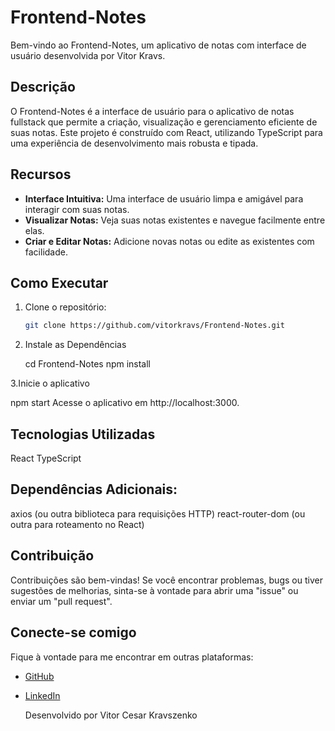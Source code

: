 # Frontend-Notes

Bem-vindo ao Frontend-Notes, um aplicativo de notas com interface de usuário desenvolvida por Vitor Kravs.

## Descrição

O Frontend-Notes é a interface de usuário para o aplicativo de notas fullstack que permite a criação, visualização e gerenciamento eficiente de suas notas. Este projeto é construído com React, utilizando TypeScript para uma experiência de desenvolvimento mais robusta e tipada.

## Recursos

- **Interface Intuitiva:** Uma interface de usuário limpa e amigável para interagir com suas notas.
- **Visualizar Notas:** Veja suas notas existentes e navegue facilmente entre elas.
- **Criar e Editar Notas:** Adicione novas notas ou edite as existentes com facilidade.

## Como Executar

1. Clone o repositório:

   ```bash
   git clone https://github.com/vitorkravs/Frontend-Notes.git

   ```

2. Instale as Dependências

   cd Frontend-Notes
   npm install

3.Inicie o aplicativo

npm start
Acesse o aplicativo em http://localhost:3000.

## Tecnologias Utilizadas

React
TypeScript

## Dependências Adicionais:

axios (ou outra biblioteca para requisições HTTP)
react-router-dom (ou outra para roteamento no React)

## Contribuição

Contribuições são bem-vindas! Se você encontrar problemas, bugs ou tiver sugestões de melhorias, sinta-se à vontade para abrir uma "issue" ou enviar um "pull request".

## Conecte-se comigo

Fique à vontade para me encontrar em outras plataformas:

- [GitHub](https://github.com/vitorkravs)
- [LinkedIn](https://www.linkedin.com/in/vitor-kravszenko-80748a234/)

  Desenvolvido por Vitor Cesar Kravszenko
